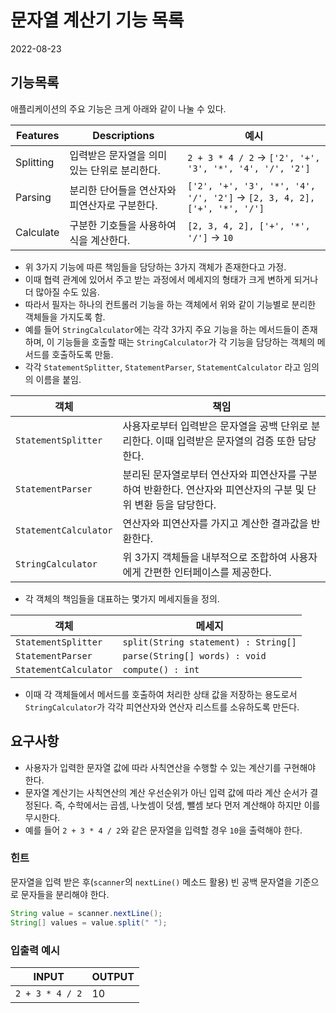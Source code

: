 # 문자열 계산기 기능 목록

2022-08-23

## 기능목록

애플리케이션의 주요 기능은 크게 아래와 같이 나눌 수 있다.

| Features | Descriptions              | 예시                                                                       |
| --- |--------------------------- |--------------------------------------------------------------------------|
| Splitting | 입력받은 문자열을 의미 있는 단위로 분리한다. | `2 + 3 * 4 / 2` -> `['2', '+', '3', '*', '4', '/', '2']`                 |
| Parsing | 분리한 단어들을 연산자와 피연산자로 구분한다. | `['2', '+', '3', '*', '4', '/', '2']` -> `[2, 3, 4, 2], ['+', '*', '/']` |
| Calculate | 구분한 기호들을 사용하여 식을 계산한다.    | `[2, 3, 4, 2], ['+', '*', '/']` -> `10`                                   |

- 위 3가지 기능에 따른 책임들을 담당하는 3가지 객체가 존재한다고 가정.
- 이때 협력 관계에 있어서 주고 받는 과정에서 메세지의 형태가 크게 변하게 되거나 더 많아질 수도 있음.
- 따라서 필자는 하나의 컨트롤러 기능을 하는 객체에서 위와 같이 기능별로 분리한 객체들을 가지도록 함.
- 예를 들어 `StringCalculator`에는 각각 3가지 주요 기능을 하는 메서드들이 존재하며, 이 기능들을 호출할 때는 `StringCalculator`가 각 기능을 담당하는 객체의 메서드를 호출하도록 만듦.
- 각각 `StatementSplitter`, `StatementParser`, `StatementCalculator` 라고 임의의 이름을 붙임.

| 객체                    | 책임                                                              |
|-----------------------|-----------------------------------------------------------------| 
| `StatementSplitter`   | 사용자로부터 입력받은 문자열을 공백 단위로 분리한다. 이때 입력받은 문자열의 검증 또한 담당한다.          |
| `StatementParser`     | 분리된 문자열로부터 연산자와 피연산자를 구분하여 반환한다. 연산자와 피연산자의 구분 및 단위 변환 등을 담당한다. |
| `StatementCalculator` | 연산자와 피연산자를 가지고 계산한 결과값을 반환한다.                                   |
| `StringCalculator`    | 위 3가지 객체들을 내부적으로 조합하여 사용자에게 간편한 인터페이스를 제공한다.                    |

- 각 객체의 책임들을 대표하는 몇가지 메세지들을 정의.

| 객체 | 메세지                                                             |
| --- |-----------------------------------------------------------------|
| `StatementSplitter` | `split(String statement) : String[]`                            |
| `StatementParser` | `parse(String[] words) : void`                                  |
| `StatementCalculator` | `compute() : int` |

- 이때 각 객체들에서 메서드를 호출하여 처리한 상태 값을 저장하는 용도로서 `StringCalculator`가 각각 피연산자와 연산자 리스트를 소유하도록 만든다.

## 요구사항

- 사용자가 입력한 문자열 값에 따라 사칙연산을 수행할 수 있는 계산기를 구현해야 한다. 
- 문자열 계산기는 사칙연산의 계산 우선순위가 아닌 입력 값에 따라 계산 순서가 결정된다. 즉, 수학에서는 곱셈, 나눗셈이 덧셈, 뺄셈 보다 먼저 계산해야 하지만 이를 무시한다. 
- 예를 들어 `2 + 3 * 4 / 2`와 같은 문자열을 입력할 경우 `10`을 출력해야 한다.

### 힌트

문자열을 입력 받은 후(`scanner`의 `nextLine()` 메소드 활용) 빈 공백 문자열을 기준으로 문자들을 분리해야 한다.

```java
String value = scanner.nextLine();
String[] values = value.split(" ");
```


### 입출력 예시

| INPUT | OUTPUT |
| --- | --- |
| `2 + 3 * 4 / 2` | 10 |
